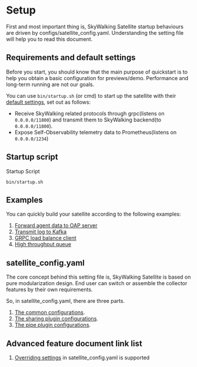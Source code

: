 # Setup
First and most important thing is, SkyWalking Satellite startup behaviours are driven by configs/satellite_config.yaml. Understanding the setting file will help you to read this document.

## Requirements and default settings

Before you start, you should know that the main purpose of quickstart is to help you obtain a basic configuration for previews/demo. Performance and long-term running are not our goals.

You can use `bin/startup.sh` (or cmd) to start up the satellite with their [default settings](../../../configs/satellite_config.yaml), set out as follows:

- Receive SkyWalking related protocols through grpc(listens on `0.0.0.0/11800`) and transmit them to SkyWalking backend(to `0.0.0.0/11800`).
- Expose Self-Observability telemetry data to Prometheus(listens on `0.0.0.0/1234`)

## Startup script
Startup Script
```shell script
bin/startup.sh 
```

## Examples
You can quickly build your satellite according to the following examples:

1. [Forward agent data to OAP server](examples/forward-agent-data-to-oap-server/README.md)
2. [Transmit log to Kafka](examples/transmit-log-to-kafka/README.md)
3. [GRPC load balance client](examples/grpc-load-balance-client/README.md)
3. [High throughput queue](examples/high-throughput-queue/README.md)

## satellite_config.yaml
The core concept behind this setting file is, SkyWalking Satellite is based on pure modularization design. End user can switch or assemble the collector features by their own requirements.

So, in satellite_config.yaml, there are three parts.
1. [The common configurations](./configuration/common.md).
2. [The sharing plugin configurations](./configuration/sharing-plugins.md).
3. [The pipe plugin configurations](./configuration/pipe-plugins.md).

## Advanced feature document link list
1. [Overriding settings](./configuration/override-settings.md) in satellite_config.yaml is supported
